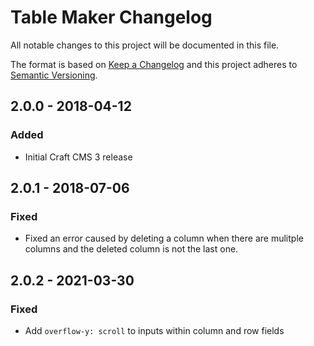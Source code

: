 # Table Maker Changelog

All notable changes to this project will be documented in this file.

The format is based on [Keep a Changelog](http://keepachangelog.com/) and this project adheres to [Semantic Versioning](http://semver.org/).

## 2.0.0 - 2018-04-12
### Added
- Initial Craft CMS 3 release

## 2.0.1 - 2018-07-06
### Fixed
- Fixed an error caused by deleting a column when there are mulitple columns and the deleted column is not the last one.

## 2.0.2 - 2021-03-30
### Fixed
- Add `overflow-y: scroll` to inputs within column and row fields

